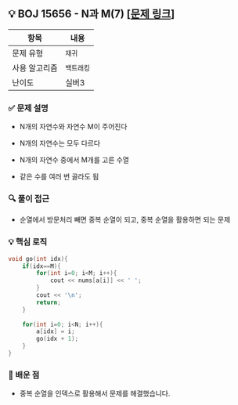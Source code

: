 ## 💡 BOJ 15656 - N과 M(7) [[문제 링크](https://www.acmicpc.net/problem/15656)]

| 항목 | 내용 |
|------|------|
| 문제 유형 | `재귀` |
| 사용 알고리즘 | `백트래킹` |
| 난이도 | 실버3 |

### ✅ 문제 설명
- N개의 자연수와 자연수 M이 주어진다

- N개의 자연수는 모두 다르다

- N개의 자연수 중에서 M개를 고른 수열

- 같은 수를 여러 번 골라도 됨

### 🔍 풀이 접근
- 순열에서 방문처리 빼면 중복 순열이 되고, 중복 순열을 활용하면 되는 문제

### 💡 핵심 로직
```cpp
void go(int idx){
    if(idx==M){
        for(int i=0; i<M; i++){
            cout << nums[a[i]] << ' ';
        }
        cout << '\n';
        return;
    }
    
    for(int i=0; i<N; i++){
        a[idx] = i;
        go(idx + 1);
    }
}

```

### 📌 배운 점
- 중복 순열을 인덱스로 활용해서 문제를 해결했습니다.